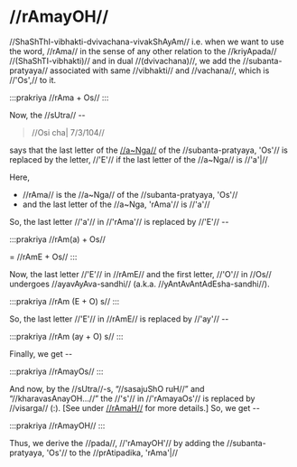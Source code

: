 # //rAmayOH//

//ShaShThI-vibhakti-dvivachana-vivakShAyAm// i.e. when we want to use
the word, //rAma// in the sense of any other relation to the
//kriyApada// //(ShaShTI-vibhakti)// and in dual //(dvivachana)//, we
add the //subanta-pratyaya// associated with same //vibhakti// and
//vachana//, which is //'Os',// to it.

:::prakriya
//rAma + Os//
:::

Now, the //sUtra// --

> //Osi cha| 7/3/104//

says that the last letter of the
[//a~Nga//](#/lsk/subanta/general/angam) of the
//subanta-pratyaya, 'Os'// is replaced by the letter, //'E'// if the
last letter of the //a~Nga// is //'a'|//

Here,

- //rAma// is the //a~Nga// of the //subanta-pratyaya, 'Os'//
- and the last letter of the //a~Nga, 'rAma'// is //'a'//

So, the last letter //'a'// in //'rAma'// is replaced by //'E'// --

:::prakriya
//rAm(a) + Os//

= //rAmE + Os//
:::

Now, the last letter //'E'// in //rAmE// and the first letter, //'O'//
in //Os// undergoes //ayavAyAva-sandhi// (a.k.a.
//yAntAvAntAdEsha-sandhi//).

:::prakriya
//rAm (E + O) s//
:::

So, the last letter //'E'// in //rAmE// is replaced by //'ay'// --

:::prakriya
//rAm (ay + O) s//
:::

Finally, we get --

:::prakriya
//rAmayOs//
:::

And now, by the //sUtra//-s, “//sasajuShO ruH//” and
“//kharavasAnayOH...//” the //'s'// in //'rAmayaOs'// is replaced by
//visarga// (:). \[See under
[//rAmaH//](#/lsk/subanta/raama-sabdah/raama-1-1) for more
details.] So, we get --

:::prakriya
//rAmayOH//
:::

Thus, we derive the //pada//, //'rAmayOH'// by adding the
//subanta-pratyaya, 'Os'// to the //prAtipadika, 'rAma'|//
<!--stackedit_data:
eyJoaXN0b3J5IjpbNDM0MjU4MzA4XX0=
-->

